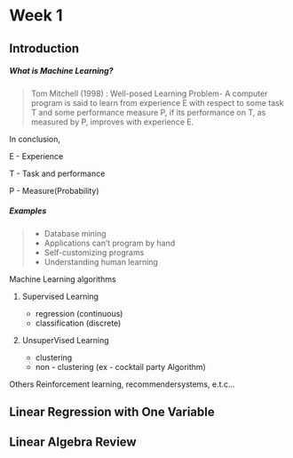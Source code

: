 # Week 1 

## Introduction


##### What is Machine Learning? 

> Tom Mitchell (1998) : Well-posed Learning
Problem- A computer program is said to learn
from experience E with respect to some task T
and some performance measure P, if its
performance on T, as measured by P, improves
with experience E. 
 
In conclusion,  

E - Experience 

T - Task and performance

P - Measure(Probability)

##### Examples
> - Database mining 
> - Applications can’t program by hand
> - Self-customizing programs
> - Understanding human learning

Machine Learning algorithms

1. Supervised Learning 
	- regression (continuous) 
	- classification (discrete)

2. UnsuperVised Learning
	- clustering 
	- non - clustering (ex - cocktail party Algorithm)

Others
	 Reinforcement learning, recommendersystems, e.t.c...

## Linear Regression with One Variable

## Linear Algebra Review
